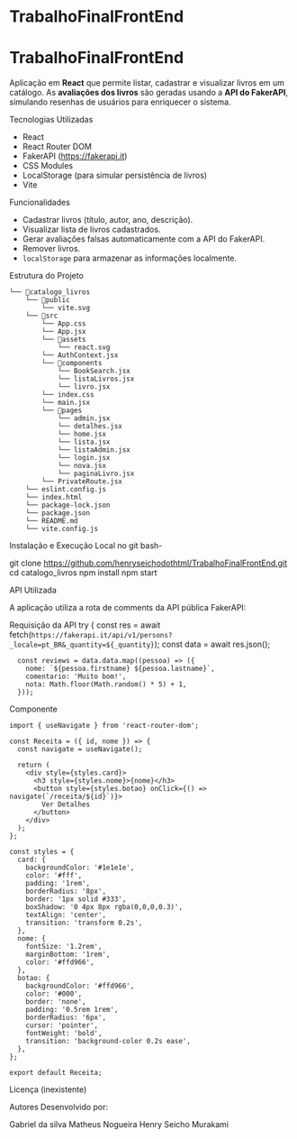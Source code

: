 # TrabalhoFinalFrontEnd
# TrabalhoFinalFrontEnd

Aplicação em **React** que permite listar, cadastrar e visualizar livros em um catálogo. As **avaliações dos livros** são geradas usando a **API do FakerAPI**, simulando resenhas de usuários para enriquecer o sistema.

Tecnologias Utilizadas

- React
- React Router DOM
- FakerAPI (https://fakerapi.it)
- CSS Modules 
- LocalStorage (para simular persistência de livros)
- Vite

Funcionalidades

- Cadastrar livros (título, autor, ano, descrição).
- Visualizar lista de livros cadastrados.
- Gerar avaliações falsas automaticamente com a API do FakerAPI.
- Remover livros.
- `localStorage` para armazenar as informações localmente.

Estrutura do Projeto

```
└── 📁catalogo_livros
    └── 📁public
        └── vite.svg
    └── 📁src
        └── App.css
        └── App.jsx
        └── 📁assets
            └── react.svg
        └── AuthContext.jsx
        └── 📁components
            └── BookSearch.jsx
            └── listaLivros.jsx
            └── livro.jsx
        └── index.css
        └── main.jsx
        └── 📁pages
            └── admin.jsx
            └── detalhes.jsx
            └── home.jsx
            └── lista.jsx
            └── listaAdmin.jsx
            └── login.jsx
            └── nova.jsx
            └── paginaLivro.jsx
        └── PrivateRoute.jsx
    └── eslint.config.js
    └── index.html
    └── package-lock.json
    └── package.json
    └── README.md
    └── vite.config.js
```


Instalação e Execução Local
no git bash-

git clone https://github.com/henryseichodothtml/TrabalhoFinalFrontEnd.git
cd catalogo_livros
npm install
npm start

API Utilizada

A aplicação utiliza a rota de comments da API pública FakerAPI:

Requisição da API
 try {
      const res = await fetch(`https://fakerapi.it/api/v1/persons?_locale=pt_BR&_quantity=${_quantity}`);
      const data = await res.json();

      const reviews = data.data.map((pessoa) => ({
        nome: `${pessoa.firstname} ${pessoa.lastname}`,
        comentario: 'Muito bom!',
        nota: Math.floor(Math.random() * 5) + 1,
      }));

Componente 
```
import { useNavigate } from 'react-router-dom';

const Receita = ({ id, nome }) => {
  const navigate = useNavigate();

  return (
    <div style={styles.card}>
      <h3 style={styles.nome}>{nome}</h3>
      <button style={styles.botao} onClick={() => navigate(`/receita/${id}`)}>
        Ver Detalhes
      </button>
    </div>
  );
};

const styles = {
  card: {
    backgroundColor: '#1e1e1e',
    color: '#fff',
    padding: '1rem',
    borderRadius: '8px',
    border: '1px solid #333',
    boxShadow: '0 4px 8px rgba(0,0,0,0.3)',
    textAlign: 'center',
    transition: 'transform 0.2s',
  },
  nome: {
    fontSize: '1.2rem',
    marginBottom: '1rem',
    color: '#ffd966',
  },
  botao: {
    backgroundColor: '#ffd966',
    color: '#000',
    border: 'none',
    padding: '0.5rem 1rem',
    borderRadius: '6px',
    cursor: 'pointer',
    fontWeight: 'bold',
    transition: 'background-color 0.2s ease',
  },
};

export default Receita;
```

Licença
(inexistente)

Autores
Desenvolvido por:

Gabriel da silva 
Matheus Nogueira
Henry Seicho Murakami
